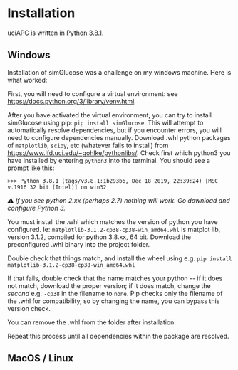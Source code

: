 # Installation

uciAPC is written in [Python 3.8.1](https://www.python.org/downloads/).

## Windows
Installation of simGlucose was a challenge on my windows machine. Here is what worked:

First, you will need to configure a virtual environment: see https://docs.python.org/3/library/venv.html.

After you have activated the virtual environment, you can try to install simGlucose using pip: ```pip install simGlucose```. This will attempt to automatically resolve dependencies, but if you encounter errors, you will need to configure dependencies manually. Download .whl python packages of ```matplotlib```, ```scipy```, etc (whatever fails to install) from https://www.lfd.uci.edu/~gohlke/pythonlibs/. Check first which python3 you have installed by entering ```python3``` into the terminal. You should see a prompt like this:

 ```>>> Python 3.8.1 (tags/v3.8.1:1b293b6, Dec 18 2019, 22:39:24) [MSC v.1916 32 bit (Intel)] on win32```

 *⚠️ If you see python 2.xx (perhaps 2.7) nothing will work. Go download and configure Python 3.*

You must install the .whl which matches the version of python you have configured. Ie: ```matplotlib‑3.1.2‑cp38‑cp38‑win_amd64.whl``` is matplot lib, version 3.1.2, compiled for python 3.8.xx, 64 bit. Download the preconfigured .whl binary into the project folder.

Double check that things match, and install the wheel using e.g. ```pip install matplotlib‑3.1.2‑cp38‑cp38‑win_amd64.whl```

If that fails, double check that the name matches your python -- if it does not match, download the proper version; if it does match, change the *second* e.g. ```-cp38``` in the filename to ```none```. Pip checks only the filename of the .whl for compatibility, so by changing the name, you can bypass this version check.

You can remove the .whl from the folder after installation.

Repeat this process until all dependencies within the package are resolved.

## MacOS / Linux